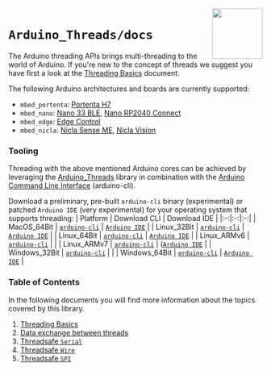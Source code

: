 <img src="https://content.arduino.cc/website/Arduino_logo_teal.svg" height="100" align="right"/>

`Arduino_Threads/docs`
======================
The Arduino threading APIs brings multi-threading to the world of Arduino. If you're new to the concept of threads we suggest you have first a look at the [Threading Basics](01-threading-basics.md) document.

The following Arduino architectures and boards are currently supported:
* `mbed_portenta`: [Portenta H7](https://store.arduino.cc/products/portenta-h7)
* `mbed_nano`: [Nano 33 BLE](https://store.arduino.cc/arduino-nano-33-ble), [Nano RP2040 Connect](https://store.arduino.cc/nano-rp2040-connect)
* `mbed_edge`: [Edge Control](https://store.arduino.cc/products/arduino-edge-control)
* `mbed_nicla`: [Nicla Sense ME](https://store.arduino.cc/products/nicla-sense-me), [Nicla Vision](http://store.arduino.cc/products/nicla-vision)

### Tooling

Threading with the above mentioned Arduino cores can be achieved by leveraging the [Arduino_Threads](https://github.com/bcmi-labs/Arduino_Threads) library in combination with the [Arduino Command Line Interface](https://github.com/facchinm/arduino-cli/commits/arduino_threads_rebased) (arduino-cli). 

Download a preliminary, pre-built `arduino-cli` binary (experimental) or patched `Arduino IDE` (very experimental) for your operating system that supports threading:
| Platform | Download CLI | Download IDE |
|:-:|:-:|:-:|
| MacOS_64Bit | [`arduino-cli`](https://downloads.arduino.cc/tools/arduino-cli/inot_support/arduino-cli_git-snapshot_macOS_64bit.tar.gz) | [`Arduino IDE`](https://downloads.arduino.cc/ide_staging/arduino_threads/arduino-PR-ae92bd4498e867b07581d1d4191be14b9ef0f69a-BUILD-65-macosx.zip) |
| Linux_32Bit | [`arduino-cli`](https://downloads.arduino.cc/tools/arduino-cli/inot_support/arduino-cli_git-snapshot_Linux_32bit.tar.gz) | [`Arduino IDE`](https://downloads.arduino.cc/ide_staging/arduino_threads/arduino-PR-ae92bd4498e867b07581d1d4191be14b9ef0f69a-BUILD-65-linux32.tar.xz) |
| Linux_64Bit | [`arduino-cli`](https://downloads.arduino.cc/tools/arduino-cli/inot_support/arduino-cli_git-snapshot_Linux_64bit.tar.gz) | [`Arduino IDE`](https://downloads.arduino.cc/ide_staging/arduino_threads/arduino-PR-ae92bd4498e867b07581d1d4191be14b9ef0f69a-BUILD-65-linux64.tar.xz) |
| Linux_ARMv6 | [`arduino-cli`](https://downloads.arduino.cc/tools/arduino-cli/inot_support/arduino-cli_git-snapshot_Linux_ARMv6.tar.gz) | |
| Linux_ARMv7 | [`arduino-cli`](https://downloads.arduino.cc/tools/arduino-cli/inot_support/arduino-cli_git-snapshot_Linux_ARMv7.tar.gz) | ([`Arduino IDE`](https://downloads.arduino.cc/ide_staging/arduino_threads/arduino-PR-ae92bd4498e867b07581d1d4191be14b9ef0f69a-BUILD-65-linuxarm.tar.xz) |
| Windows_32Bit | [`arduino-cli`](https://downloads.arduino.cc/tools/arduino-cli/inot_support/arduino-cli_git-snapshot_Windows_32bit.zip) | |
| Windows_64Bit | [`arduino-cli`](https://downloads.arduino.cc/tools/arduino-cli/inot_support/arduino-cli_git-snapshot_Windows_64bit.zip) | [`Arduino IDE`](https://downloads.arduino.cc/ide_staging/arduino_threads/arduino-PR-ae92bd4498e867b07581d1d4191be14b9ef0f69a-BUILD-65-windows.zip) |

### Table of Contents

In the following documents you will find more information about the topics covered by this library.

1. [Threading Basics](01-threading-basics.md)
2. [Data exchange between threads](02-data-exchange.md)
3. [Threadsafe `Serial`](03-threadsafe-serial.md)
4. [Threadsafe `Wire`](04-threadsafe-wire.md)
5. [Threadsafe `SPI`](05-threadsafe-spi.md)
